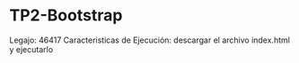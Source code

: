 # TP2-Bootstrap
Legajo: 46417
Caracteristicas de Ejecución: descargar el archivo index.html y ejecutarlo
